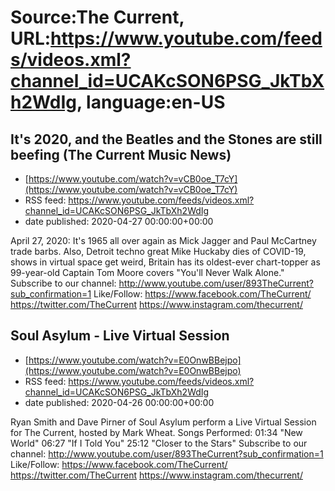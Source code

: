 # Source:The Current, URL:https://www.youtube.com/feeds/videos.xml?channel_id=UCAKcSON6PSG_JkTbXh2WdIg, language:en-US

## It's 2020, and the Beatles and the Stones are still beefing (The Current Music News)
 - [https://www.youtube.com/watch?v=vCB0oe_T7cY](https://www.youtube.com/watch?v=vCB0oe_T7cY)
 - RSS feed: https://www.youtube.com/feeds/videos.xml?channel_id=UCAKcSON6PSG_JkTbXh2WdIg
 - date published: 2020-04-27 00:00:00+00:00

April 27, 2020: It's 1965 all over again as Mick Jagger and Paul McCartney trade barbs. Also, Detroit techno great Mike Huckaby dies of COVID-19, shows in virtual space get weird, Britain has its oldest-ever chart-topper as 99-year-old Captain Tom Moore covers "You'll Never Walk Alone."
Subscribe to our channel:
http://www.youtube.com/user/893TheCurrent?sub_confirmation=1
Like/Follow:
https://www.facebook.com/TheCurrent/
https://twitter.com/TheCurrent
https://www.instagram.com/thecurrent/

## Soul Asylum - Live Virtual Session
 - [https://www.youtube.com/watch?v=E0OnwBBejpo](https://www.youtube.com/watch?v=E0OnwBBejpo)
 - RSS feed: https://www.youtube.com/feeds/videos.xml?channel_id=UCAKcSON6PSG_JkTbXh2WdIg
 - date published: 2020-04-26 00:00:00+00:00

Ryan Smith and Dave Pirner of Soul Asylum perform a Live Virtual Session for The Current, hosted by Mark Wheat.
Songs Performed:
01:34 "New World"
06:27 "If I Told You"
25:12 "Closer to the Stars"
Subscribe to our channel:
http://www.youtube.com/user/893TheCurrent?sub_confirmation=1
Like/Follow:
https://www.facebook.com/TheCurrent/
https://twitter.com/TheCurrent
https://www.instagram.com/thecurrent/

